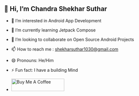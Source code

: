 ## 👋 Hi, I’m Chandra Shekhar Suthar

- 👀 I’m interested in Android App Development
- 🌱 I’m currently learning Jetpack Compose
- 💞️ I’m looking to collaborate on Open Source Android Projects
- 📫 How to reach me : shekharsuthar1030@gmail.com
- 😄 Pronouns: He/Him
- ⚡ Fun fact: I have a building Mind

- <a href="https://www.buymeacoffee.com/ChandrashekharSuthar" target="_blank"><img src="https://cdn.buymeacoffee.com/buttons/default-orange.png" alt="Buy Me A Coffee" height="41" width="174"></a>

<!---
ChandrashekharSuthar/ChandrashekharSuthar is a ✨ special ✨ repository because its `README.md` (this file) appears on your GitHub profile.
You can click the Preview link to take a look at your changes.
--->
